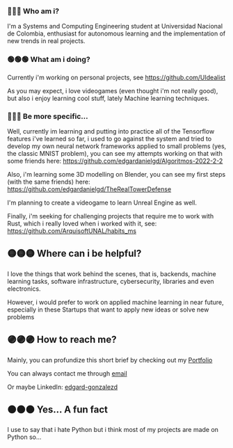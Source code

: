 ### 🔵🔵🔵 Who am i?

I'm a Systems and Computing Engineering student at Universidad Nacional de Colombia, enthusiast for autonomous learning and the implementation of new trends in real projects.

### 🟢🟢🟢 What am i doing?

Currently i'm working on personal projects, see https://github.com/UIdealist

As you may expect, i love videogames (even thought i'm not really good), but also i enjoy learning cool stuff, lately Machine learning techniques.

### 🔴🔴🔴 Be more specific...

Well, currently im learning and putting into practice all of the Tensorflow features i've learned so far, i used to go against the system and tried to develop my own neural network frameworks applied to small problems (yes, the classic MNIST problem), you can see my attempts working on that with some friends here: https://github.com/edgardanielgd/Algoritmos-2022-2-2

Also, i'm learning some 3D modelling on Blender, you can see my first steps (with the same friends) here: https://github.com/edgardanielgd/TheRealTowerDefense

I'm planning to create a videogame to learn Unreal Engine as well.

Finally, i'm seeking for challenging projects that require me to work with Rust, which i really loved when i worked with it, see: https://github.com/ArquisoftUNAL/habits_ms

## 🟡🟡🟡 Where can i be helpful?

I love the things that work behind the scenes, that is, backends, machine learning tasks, software infrastructure, cybersecurity, libraries and even electronics. 

However, i would prefer to work on applied machine learning in near future, especially in these Startups that want to apply new ideas or solve new problems

## 🟣🟣🟣 How to reach me?

Mainly, you can profundize this short brief by checking out my [Portfolio](https://genial-otter.static.domains/)

You can always contact me through [email](edgardanielgd123@gmail.com)

Or maybe LinkedIn: [edgard-gonzalezd](https://www.linkedin.com/in/edgard-gonzalezd/)

## 🟠🟠🟠 Yes... A fun fact

I use to say that i hate Python but i think most of my projects are made on Python so...
